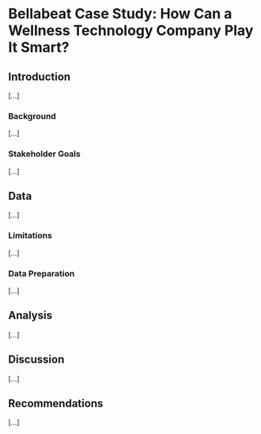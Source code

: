 # Bellabeat Case Study: How Can a Wellness Technology Company Play It Smart?

<h2>Introduction</h2>
[...]

<h3>Background</h3>
[...]

<h3>Stakeholder Goals</h3>
[...]
  
<h2>Data</h2>
[...]

<h3>Limitations</h3>
[...]

<h3>Data Preparation</h3>
[...]

<h2>Analysis</h2>

[...]

<h2>Discussion</h2>

[...]

<h2>Recommendations</h2>

[...]
